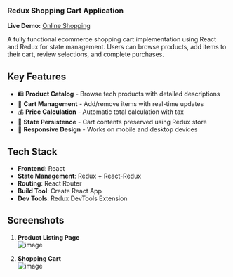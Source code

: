 ### Redux Shopping Cart Application

**Live Demo:** [Online Shopping](https://mukul-react-redux-shopping-cart.netlify.app)  

A fully functional ecommerce shopping cart implementation using React and Redux for state management. Users can browse products, add items to their cart, review selections, and complete purchases.

## Key Features
- 🛍️ **Product Catalog** - Browse tech products with detailed descriptions
- 🛒 **Cart Management** - Add/remove items with real-time updates
- 💰 **Price Calculation** - Automatic total calculation with tax
- 🔄 **State Persistence** - Cart contents preserved using Redux store
- 📱 **Responsive Design** - Works on mobile and desktop devices

## Tech Stack
- **Frontend**: React 
- **State Management**: Redux + React-Redux
- **Routing**: React Router 
- **Build Tool**: Create React App
- **Dev Tools**: Redux DevTools Extension

## Screenshots
1. **Product Listing Page**  
   ![image](https://github.com/user-attachments/assets/bf9fdf33-1f8d-40a7-97c1-91c14b2b8aa4)

2. **Shopping Cart**  
   ![image](https://github.com/user-attachments/assets/dda44244-50c3-4293-8157-5de1ac7acde4)


